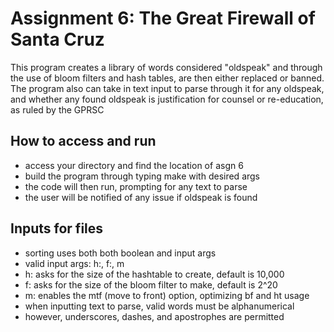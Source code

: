# Assignment 6: The Great Firewall of Santa Cruz

This program creates a library of words considered "oldspeak"
and through the use of bloom filters and hash tables, are then either
replaced or banned. The program also can take in text input to parse
through it for any oldspeak, and whether any found oldspeak is 
justification for counsel or re-education, as ruled by the GPRSC  

## How to access and run
- access your directory and find the location of asgn 6
- build the program through typing make with desired args
- the code will then run, prompting for any text to parse
- the user will be notified of any issue if oldspeak is found

## Inputs for files
- sorting uses both both boolean and input args
- valid input args: h:, f:, m
- h: asks for the size of the hashtable to create, default is 10,000
- f: asks for the size of the bloom filter to make, default is 2^20
- m: enables the mtf (move to front) option, optimizing bf and ht usage
- when inputting text to parse, valid words must be alphanumerical
- however, underscores, dashes, and apostrophes are permitted

